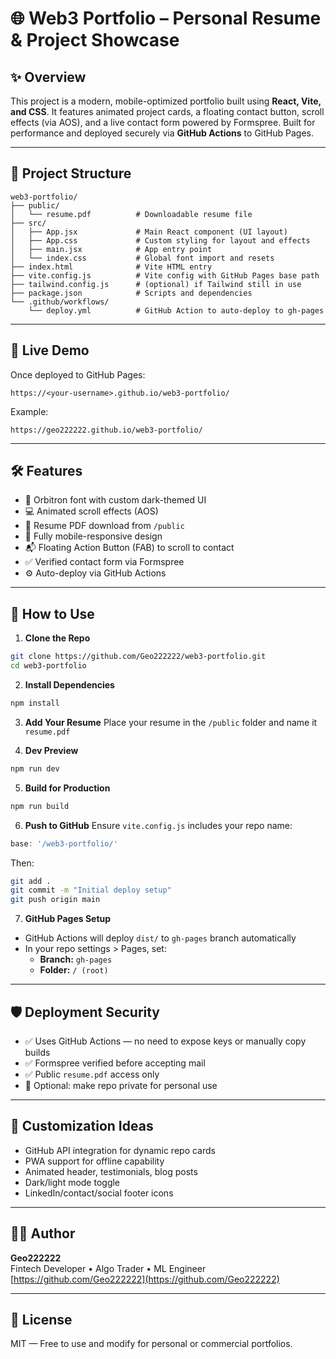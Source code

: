 # 🌐 Web3 Portfolio – Personal Resume & Project Showcase

## ✨ Overview

This project is a modern, mobile-optimized portfolio built using **React, Vite, and CSS**. It features animated project cards, a floating contact button, scroll effects (via AOS), and a live contact form powered by Formspree. Built for performance and deployed securely via **GitHub Actions** to GitHub Pages.

---

## 📁 Project Structure

```
web3-portfolio/
├── public/
│   └── resume.pdf          # Downloadable resume file
├── src/
│   ├── App.jsx             # Main React component (UI layout)
│   ├── App.css             # Custom styling for layout and effects
│   ├── main.jsx            # App entry point
│   └── index.css           # Global font import and resets
├── index.html              # Vite HTML entry
├── vite.config.js          # Vite config with GitHub Pages base path
├── tailwind.config.js      # (optional) if Tailwind still in use
├── package.json            # Scripts and dependencies
└── .github/workflows/
    └── deploy.yml          # GitHub Action to auto-deploy to gh-pages
```

---

## 🚀 Live Demo

Once deployed to GitHub Pages:
```
https://<your-username>.github.io/web3-portfolio/
```
Example:
```
https://geo222222.github.io/web3-portfolio/
```

---

## 🛠 Features

- 🎨 Orbitron font with custom dark-themed UI
- 💻 Animated scroll effects (AOS)
- 📄 Resume PDF download from `/public`
- 📱 Fully mobile-responsive design
- 📬 Floating Action Button (FAB) to scroll to contact
- ✅ Verified contact form via Formspree
- ⚙️ Auto-deploy via GitHub Actions

---

## 🔧 How to Use

1. **Clone the Repo**
```bash
git clone https://github.com/Geo222222/web3-portfolio.git
cd web3-portfolio
```

2. **Install Dependencies**
```bash
npm install
```

3. **Add Your Resume**
Place your resume in the `/public` folder and name it `resume.pdf`

4. **Dev Preview**
```bash
npm run dev
```

5. **Build for Production**
```bash
npm run build
```

6. **Push to GitHub**
Ensure `vite.config.js` includes your repo name:
```js
base: '/web3-portfolio/'
```
Then:
```bash
git add .
git commit -m "Initial deploy setup"
git push origin main
```

7. **GitHub Pages Setup**
- GitHub Actions will deploy `dist/` to `gh-pages` branch automatically
- In your repo settings > Pages, set:
  - **Branch:** `gh-pages`
  - **Folder:** `/ (root)`

---

## 🛡️ Deployment Security

- ✅ Uses GitHub Actions — no need to expose keys or manually copy builds
- ✅ Formspree verified before accepting mail
- ✅ Public `resume.pdf` access only
- 🔐 Optional: make repo private for personal use

---

## 📌 Customization Ideas

- GitHub API integration for dynamic repo cards
- PWA support for offline capability
- Animated header, testimonials, blog posts
- Dark/light mode toggle
- LinkedIn/contact/social footer icons

---

## 🧑‍💻 Author

**Geo222222**  
Fintech Developer • Algo Trader • ML Engineer  
[https://github.com/Geo222222](https://github.com/Geo222222)

---

## 📄 License

MIT — Free to use and modify for personal or commercial portfolios.

